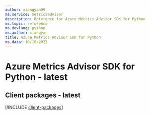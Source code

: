 ```yaml
---
author: xiangyan99
ms.service: metricsadvisor
description: Reference for Azure Metrics Advisor SDK for Python
ms.topic: reference
ms.devlang: python
ms.author: xiangyan
title: Azure Metrics Advisor SDK for Python
ms.data: 10/10/2022
---
```

# Azure Metrics Advisor SDK for Python - latest

## Client packages - latest
[!INCLUDE [client-packages](metrics-advisor-client-index.md)]
